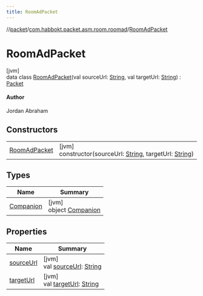 ```yaml
---
title: RoomAdPacket
---
```

//[packet](../../../index.html)/[com.habbokt.packet.asm.room.roomad](../index.html)/[RoomAdPacket](index.html)



# RoomAdPacket



[jvm]\
data class [RoomAdPacket](index.html)(val sourceUrl: [String](https://kotlinlang.org/api/latest/jvm/stdlib/kotlin/-string/index.html), val targetUrl: [String](https://kotlinlang.org/api/latest/jvm/stdlib/kotlin/-string/index.html)) : [Packet](../../../../api/api/com.habbokt.api.packet/-packet/index.html)

#### Author



Jordan Abraham



## Constructors


| | |
|---|---|
| [RoomAdPacket](-room-ad-packet.html) | [jvm]<br>constructor(sourceUrl: [String](https://kotlinlang.org/api/latest/jvm/stdlib/kotlin/-string/index.html), targetUrl: [String](https://kotlinlang.org/api/latest/jvm/stdlib/kotlin/-string/index.html)) |


## Types


| Name | Summary |
|---|---|
| [Companion](-companion/index.html) | [jvm]<br>object [Companion](-companion/index.html) |


## Properties


| Name | Summary |
|---|---|
| [sourceUrl](source-url.html) | [jvm]<br>val [sourceUrl](source-url.html): [String](https://kotlinlang.org/api/latest/jvm/stdlib/kotlin/-string/index.html) |
| [targetUrl](target-url.html) | [jvm]<br>val [targetUrl](target-url.html): [String](https://kotlinlang.org/api/latest/jvm/stdlib/kotlin/-string/index.html) |

